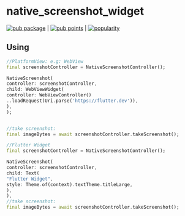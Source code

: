 # native_screenshot_widget

[![pub package](https://img.shields.io/pub/v/native_screenshot_widget.svg)](https://pub.dev/packages/native_screenshot_widget) | [![pub points](https://img.shields.io/pub/points/native_screenshot_widget)](https://pub.dev/packages/native_screenshot_widget/score) | [![popularity](https://img.shields.io/pub/popularity/native_screenshot_widget)](https://pub.dev/packages/native_screenshot_widget/score)

## Using

```dart 
//PlatformView: e.g: WebView
final screenshotController = NativeScreenshotController();

NativeScreenshot(
controller: screenshotController,
child: WebViewWidget(
controller: WebViewController()
..loadRequest(Uri.parse('https://flutter.dev')),
),
);


//take screenshot:
final imageBytes = await screenshotController.takeScreenshot();
```

```dart
//Flutter Widget
final screenshotController = NativeScreenshotController();

NativeScreenshot(
controller: screenshotController,
child: Text(
"Flutter Widget",
style: Theme.of(context).textTheme.titleLarge,
),
),
//take screenshot:
final imageBytes = await screenshotController.takeScreenshot();

```